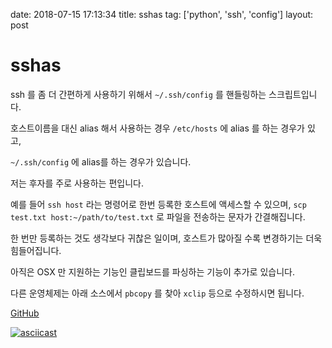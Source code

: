 date: 2018-07-15 17:13:34
title: sshas
tag: ['python', 'ssh', 'config']
layout: post

# sshas

ssh 를 좀 더 간편하게 사용하기 위해서 `~/.ssh/config` 를 핸들링하는 스크립트입니다.

호스트이름을 대신 alias 해서 사용하는 경우 `/etc/hosts` 에 alias 를 하는 경우가 있고,

`~/.ssh/config` 에 alias를 하는 경우가 있습니다.

저는 후자를 주로 사용하는 편입니다.

예를 들어 `ssh host` 라는 명령어로 한번 등록한 호스트에 액세스할 수 있으며, `scp test.txt host:~/path/to/test.txt` 로 파일을 전송하는 문자가 간결해집니다.

한 번만 등록하는 것도 생각보다 귀찮은 일이며, 호스트가 많아질 수록 변경하기는 더욱 힘들어집니다.

아직은 OSX 만 지원하는 기능인 클립보드를 파싱하는 기능이 추가로 있습니다.

다른 운영체제는 아래 소스에서 `pbcopy` 를 찾아 `xclip` 등으로 수정하시면 됩니다.

[GitHub](https://github.com/jongwony/sshas)

[![asciicast](https://asciinema.org/a/kcOn02B2UUCmonxcNxlPRLSOa.png)](https://asciinema.org/a/kcOn02B2UUCmonxcNxlPRLSOa)
